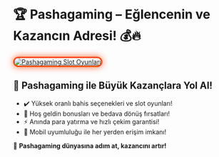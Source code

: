 <h1>🏆 Pashagaming – Eğlencenin ve Kazancın Adresi! 💰🔥</h1>

<a href="https://cutt.ly/PashaLink" title="Pashagaming Slot Oyunları">
  <img src="https://i.ibb.co/BtMhhf6/g-venligiris.jpg" alt="Pashagaming Slot Oyunları" style="max-width: 100%; border: 3px solid #ff4500; border-radius: 15px; box-shadow: 0px 0px 15px rgba(255, 69, 0, 0.8);">
</a>

<h2>🚀 Pashagaming ile Büyük Kazançlara Yol Al!</h2>
<ul>
  <li>✔️ Yüksek oranlı bahis seçenekleri ve slot oyunları!</li>
  <li>🎁 Hoş geldin bonusları ve bedava dönüş fırsatları!</li>
  <li>⚡️ Anında para yatırma ve hızlı çekim garantisi!</li>
  <li>📱 Mobil uyumluluğu ile her yerden erişim imkanı!</li>
</ul>

<p>💎 <strong>Pashagaming dünyasına adım at, kazancını artır!</strong></p>

<meta name="description" content="Pashagaming ile eğlenceli ve kazançlı bahis deneyimi seni bekliyor! Anında ödemeler ve bonus fırsatlarını kaçırma!">
